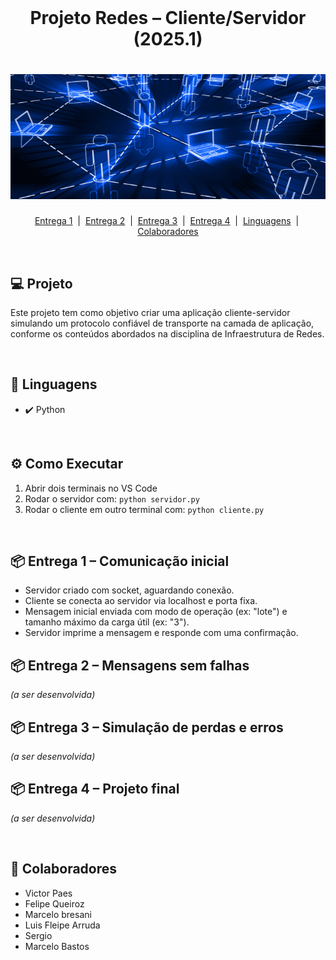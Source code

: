 <!DOCTYPE html>
<html lang="pt-BR">
<head>
  <meta charset="UTF-8">
  <meta name="viewport" content="width=device-width, initial-scale=1.0">
  <title>Projeto Redes</title>
</head>
<body>

<br>
<h1 align="center">Projeto Redes – Cliente/Servidor (2025.1)</h1>
<h1 class="img-row">
    <img title="readme" src="img_infra.png" width="800" height="200" style="display: inline-block;">
</h1>
<p align="center">
  <a href="#entrega1">Entrega 1</a> &nbsp;|&nbsp;
  <a href="#entrega2">Entrega 2</a> &nbsp;|&nbsp;
  <a href="#entrega3">Entrega 3</a> &nbsp;|&nbsp;
  <a href="#entrega4">Entrega 4</a> &nbsp;|&nbsp;
  <a href="#linguagens">Linguagens</a> &nbsp;|&nbsp;
  <a href="#colaboradores">Colaboradores</a>
</p>
<br>

<h2>💻 Projeto</h2>
<p>Este projeto tem como objetivo criar uma aplicação cliente-servidor simulando um protocolo confiável de transporte na camada de aplicação, conforme os conteúdos abordados na disciplina de Infraestrutura de Redes.</p>

<br>

<h2 id="linguagens">🚀 Linguagens</h2>
<ul>
  <li>✔️ Python</li>
</ul>

<br>

<h2>⚙️ Como Executar</h2>
<ol>
  <li>Abrir dois terminais no VS Code</li>
  <li>Rodar o servidor com: <code>python servidor.py</code></li>
  <li>Rodar o cliente em outro terminal com: <code>python cliente.py</code></li>
</ol>

<br>

<h2 id="entrega1">📦 Entrega 1 – Comunicação inicial</h2>
<ul>
  <li>Servidor criado com socket, aguardando conexão.</li>
  <li>Cliente se conecta ao servidor via localhost e porta fixa.</li>
  <li>Mensagem inicial enviada com modo de operação (ex: "lote") e tamanho máximo da carga útil (ex: "3").</li>
  <li>Servidor imprime a mensagem e responde com uma confirmação.</li>
</ul>
<h2 id="entrega2">📦 Entrega 2 – Mensagens sem falhas</h2>
<p><i>(a ser desenvolvida)</i></p>

<h2 id="entrega3">📦 Entrega 3 – Simulação de perdas e erros</h2>
<p><i>(a ser desenvolvida)</i></p>

<h2 id="entrega4">📦 Entrega 4 – Projeto final</h2>
<p><i>(a ser desenvolvida)</i></p>

<br>

<h2 id="colaboradores">👥 Colaboradores</h2>
<ul>
  <li>Victor Paes</li>
  <li>Felipe Queiroz</li>
  <li>Marcelo bresani</li>
  <li>Luis Fleipe Arruda</li>
  <li>Sergio</li>
  <li>Marcelo Bastos</li>

</ul>

<br>

</body>
</html>
